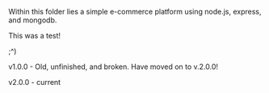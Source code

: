 Within this folder lies a simple e-commerce platform using node.js, express, and mongodb.

This was a test!

;^)

v1.0.0 - Old, unfinished, and broken. Have moved on to v.2.0.0!

v2.0.0 - current